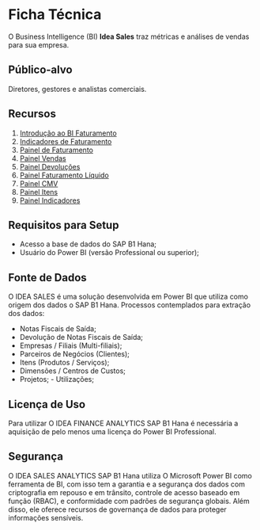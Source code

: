 # Ficha Técnica

O Business Intelligence (BI) **Idea Sales** traz métricas e análises de vendas para sua empresa.

## Público-alvo

Diretores, gestores e analistas comerciais.

## Recursos

1. [Introdução ao BI Faturamento](./intro.md)
2. [Indicadores de Faturamento](./indicadores_faturamento.md)
3. [Painel de Faturamento](./painel_faturamento.md)
4. [Painel Vendas](./vendas.md)
5. [Painel Devoluções](./devolucoes.md)
6. [Painel Faturamento Líquido](./faturamento_liquido.md)
7. [Painel CMV](./cmv.md)
8. [Painel Itens](./itens.md)
9. [Painel Indicadores](./indicadores.md)

## Requisitos para Setup

- Acesso a base de dados do SAP B1 Hana;
- Usuário do Power BI (versão Professional ou superior);

## Fonte de Dados

O IDEA SALES é uma solução desenvolvida em Power BI que utiliza como origem dos dados o SAP B1 Hana.
Processos contemplados para extração dos dados: 

- Notas Fiscais de Saída;
- Devolução de Notas Fiscais de Saída;
- Empresas / Filiais (Multi-filiais);
- Parceiros de Negócios (Clientes);
- Itens (Produtos / Serviços);
- Dimensões / Centros de Custos;
- Projetos;
- Utilizações;

## Licença de Uso

Para utilizar O IDEA FINANCE ANALYTICS SAP B1 Hana é necessária a aquisição de pelo menos uma licença do Power BI Professional.

## Segurança

O IDEA SALES ANALYTICS SAP B1 Hana utiliza O Microsoft Power BI como ferramenta de BI, com isso tem a garantia e a segurança dos dados com criptografia em repouso e em trânsito, controle de acesso baseado em função (RBAC), e conformidade com padrões de segurança globais. Além disso, ele oferece recursos de governança de dados para proteger informações sensíveis.
